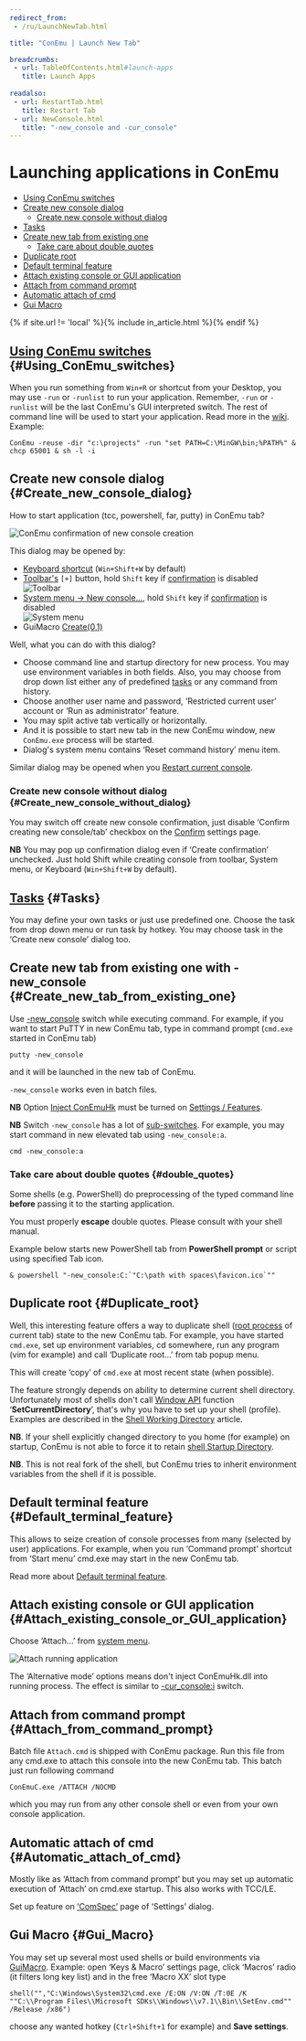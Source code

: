 ```yaml
---
redirect_from:
 - /ru/LaunchNewTab.html

title: "ConEmu | Launch New Tab"

breadcrumbs:
 - url: TableOfContents.html#launch-apps
   title: Launch Apps
   
readalso:
 - url: RestartTab.html
   title: Restart Tab
 - url: NewConsole.html
   title: "-new_console and -cur_console"
---
```


# Launching applications in ConEmu

* [Using ConEmu switches](#Using_ConEmu_switches)
* [Create new console dialog](#Create_new_console_dialog)
  * [Create new console without dialog](#Create_new_console_without_dialog)
* [Tasks](#Tasks)
* [Create new tab from existing one](#Create_new_tab_from_existing_one)
  * [Take care about double quotes](#double_quotes)
* [Duplicate root](#Duplicate_root)
* [Default terminal feature](#Default_terminal_feature)
* [Attach existing console or GUI application](#Attach_existing_console_or_GUI_application)
* [Attach from command prompt](#Attach_from_command_prompt)
* [Automatic attach of cmd](#Automatic_attach_of_cmd)
* [Gui Macro](#Gui_Macro)

{% if site.url != 'local' %}{% include in_article.html %}{% endif %}


## [Using ConEmu switches](ConEmuArgs.html)  {#Using_ConEmu_switches}

When you run something from `Win+R` or shortcut from your Desktop,
you may use `-run` or `-runlist` to run your application. Remember, `-run` or `-runlist` will be the last ConEmu's GUI interpreted switch. The rest of command line will be used to start your application. Read more in the [wiki](ConEmuArgs.html). Example:

~~~
ConEmu -reuse -dir "c:\projects" -run "set PATH=C:\MinGW\bin;%PATH%" & chcp 65001 & sh -l -i
~~~




## Create new console dialog  {#Create_new_console_dialog}

How to start application (tcc, powershell, far, putty) in ConEmu tab?

![ConEmu confirmation of new console creation](/img/ConEmuCreate.png)

This dialog may be opened by:

* [Keyboard shortcut](SettingsHotkeys.html) (`Win+Shift+W` by default)
* [Toolbar's](ToolBar.html) <code class="plus">[+]</code> button,
  hold `Shift` key if [confirmation](SettingsConfirm.html#id1546) is disabled <br/>
  ![Toolbar](/img/ConEmuAddBtn.png)
* [System menu -> New console...](SystemMenu.html), hold `Shift` key if [confirmation](SettingsConfirm.html#id1546) is disabled <br/>
  ![System menu](/img/ConEmuAddSys.png)
* GuiMacro [Create(0,1)](GuiMacro.html#Recreate)

Well, what you can do with this dialog?

* Choose command line and startup directory for new process.
  You may use environment variables in both fields.
  Also, you may choose from drop down list either any of predefined
  [tasks](Tasks.html) or any command from history.
* Choose another user name and password,
  ‘Restricted current user’ account or ‘Run as administrator’ feature.
* You may split active tab vertically or horizontally.
* And it is possible to start new tab in the new ConEmu window,
  new `ConEmu.exe` process will be started.
* Dialog's system menu contains ‘Reset command history’ menu item.

Similar dialog may be opened when you [Restart current console](RestartTab.html).



### Create new console without dialog   {#Create_new_console_without_dialog}

You may switch off create new console confirmation,
just disable ‘Confirm creating new console/tab’ checkbox on the
[Confirm](Settings.html#Confirm) settings page.

**NB** You may pop up confirmation dialog even if ‘Create confirmation’ unchecked.
Just hold Shift while creating console from toolbar, System menu,
or Keyboard (`Win+Shift+W` by default).



## [Tasks](Tasks.html)  {#Tasks}

You may define your own tasks or just use predefined one.
Choose the task from drop down menu or run task by hotkey.
You may choose task in the ‘Create new console’ dialog too.



## Create new tab from existing one with -new_console  {#Create_new_tab_from_existing_one}

Use [-new_console](NewConsole.html) switch while executing command.
For example, if you want to start PuTTY in new ConEmu tab,
type in command prompt (`cmd.exe` started in ConEmu tab)

~~~
putty -new_console
~~~

and it will be launched in the new tab of ConEmu.

`-new_console` works even in batch files.

**NB** Option [Inject ConEmuHk](ConEmuHk.html) must be turned on [Settings / Features](SettingsFeatures.html).

**NB** Switch `-new_console` has a lot of [sub-switches](NewConsole.html).
For example, you may start command in new elevated tab using `-new_console:a`.

~~~
cmd -new_console:a
~~~


### Take care about double quotes  {#double_quotes}

Some shells (e.g. PowerShell) do preprocessing of the typed command line
**before** passing it to the starting application.

You must properly **escape** double quotes. Please consult with your shell manual.

Example below starts new PowerShell tab from **PowerShell prompt** or script
using specified Tab icon.

```
& powershell "-new_console:C:`"C:\path with spaces\favicon.ico`""
```



## Duplicate root  {#Duplicate_root}

Well, this interesting feature offers a way to duplicate shell
([root process](RootProcess.html) of current tab) state to the new ConEmu tab.
For example, you have started `cmd.exe`, set up environment variables,
cd somewhere, run any program (vim for example) and call ‘Duplicate root...’
from tab popup menu.

This will create ‘copy’ of `cmd.exe` at most recent state (when possible).

The feature strongly depends on ability to determine current shell directory.
Unfortunately most of shells don't call [Window API](WinApi.html) function ‘**SetCurrentDirectory**’,
that's why you have to set up your shell (profile).
Examples are described in the [Shell Working Directory](ShellWorkDir.html) article.

**NB**. If your shell explicitly changed directory to you home (for example) on startup,
ConEmu is not able to force it to retain [shell Startup Directory](StartupDir.html).

**NB**. This is not real fork of the shell, but ConEmu tries to inherit environment
variables from the shell if it is possible.



## Default terminal feature  {#Default_terminal_feature}

This allows to seize creation of console processes from many (selected by user) applications.
For example, when you run ‘Command prompt’ shortcut from ‘Start menu’ cmd.exe
may start in the new ConEmu tab.

Read more about [Default terminal feature](DefaultTerminal.html).



## Attach existing console or GUI application  {#Attach_existing_console_or_GUI_application}

Choose ‘Attach...’ from [system menu](SystemMenu.html).

![Attach running application](/img/AttachRunningApp.png)

The ‘Alternative mode’ options means don't inject ConEmuHk.dll into running process.
The effect is similar to [-cur_console:i](NewConsole.html) switch.



## Attach from command prompt  {#Attach_from_command_prompt}

Batch file `Attach.cmd` is shipped with ConEmu package.
Run this file from any cmd.exe to attach this console into the new ConEmu tab.
This batch just run following command

~~~
ConEmuC.exe /ATTACH /NOCMD
~~~

which you may run from any other console shell or even from your own console application.



## Automatic attach of cmd  {#Automatic_attach_of_cmd}

Mostly like as ‘Attach from command prompt’ but you may set up automatic execution
of ‘Attach’ on cmd.exe startup.
This also works with TCC/LE.

Set up feature on [‘ComSpec’](SettingsComspec.html) page of ‘Settings’ dialog.



## Gui Macro  {#Gui_Macro}

You may set up several most used shells or build environments via [GuiMacro](GuiMacro.html).
Example: open ‘Keys & Macro’ settings page, click ‘Macros’ radio (it filters long key list)
and in the free ‘Macro XX’ slot type

~~~
shell("","C:\Windows\System32\cmd.exe /E:ON /V:ON /T:0E /K ""C:\\Program Files\\Microsoft SDKs\\Windows\\v7.1\\Bin\\SetEnv.cmd"" /Release /x86")
~~~

choose any wanted hotkey (`Ctrl+Shift+1` for example) and **Save settings**.
